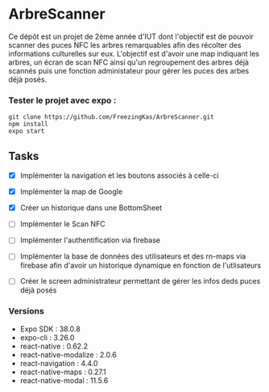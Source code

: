 # ArbreScanner

Ce dépôt est un projet de 2ème année d'IUT dont l'objectif est de pouvoir scanner des puces NFC les arbres remarquables afin des récolter des informations culturelles sur eux. L'objectif est d'avoir une map indiquant les arbres, un écran de scan NFC ainsi qu'un regroupement des arbres déjà scannés puis une fonction administateur pour gérer les puces des arbes déjà posés.

### Tester le projet avec expo :

```
git clone https://github.com/FreezingKas/ArbreScanner.git
npm install
expo start
```

## Tasks

- [x] Implémenter la navigation et les boutons associés à celle-ci
- [x] Implémenter la map de Google
- [x] Créer un historique dans une BottomSheet
- [ ] Implémenter le Scan NFC
- [ ] Implémenter l'authentification via firebase
- [ ] Implémenter la base de données des utilisateurs et des <Marker/> rn-maps via firebase afin d'avoir un historique dynamique en fonction de l'utlisateurs
- [ ] Créer le screen administrateur permettant de gérer les infos deds puces déjà posés


### Versions

- Expo SDK : 38.0.8
- expo-cli : 3.26.0
- react-native : 0.62.2
- react-native-modalize : 2.0.6
- react-navigation : 4.4.0
- react-native-maps : 0.27.1
- react-native-modal : 11.5.6
